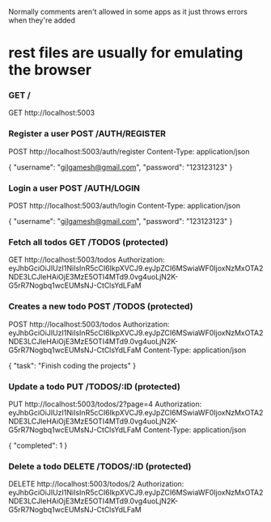 Normally comments aren't allowed in some apps as it just throws errors when they're added
# rest files are usually for emulating the browser

### GET /
GET http://localhost:5003

### Register a user POST /AUTH/REGISTER
POST http://localhost:5003/auth/register
Content-Type: application/json

{ <!-- when testing a client request like registering or logging in you have to add the information to this page page.
    formatting matters so adding a space above this section(line 10) is important. (however its not exactly explained why ¯\_(ツ)_/¯ ) -->
    "username": "gilgamesh@gmail.com",
    "password": "123123123"
}

### Login a user POST /AUTH/LOGIN
POST http://localhost:5003/auth/login
Content-Type: application/json

{
    "username": "gilgamesh@gmail.com",
    "password": "123123123"
}

### Fetch all todos GET /TODOS (protected)
GET http://localhost:5003/todos
Authorization: eyJhbGciOiJIUzI1NiIsInR5cCI6IkpXVCJ9.eyJpZCI6MSwiaWF0IjoxNzMxOTA2NDE3LCJleHAiOjE3MzE5OTI4MTd9.0vg4uoLjN2K-G5rR7Nogbq1wcEUMsNJ-CtClsYdLFaM

### Creates a new todo POST /TODOS (protected)
POST http://localhost:5003/todos
Authorization: eyJhbGciOiJIUzI1NiIsInR5cCI6IkpXVCJ9.eyJpZCI6MSwiaWF0IjoxNzMxOTA2NDE3LCJleHAiOjE3MzE5OTI4MTd9.0vg4uoLjN2K-G5rR7Nogbq1wcEUMsNJ-CtClsYdLFaM
Content-Type: application/json 

{
    "task": "Finish coding the projects"
}

### Update a todo PUT /TODOS/:ID (protected)
PUT http://localhost:5003/todos/2?page=4
Authorization: eyJhbGciOiJIUzI1NiIsInR5cCI6IkpXVCJ9.eyJpZCI6MSwiaWF0IjoxNzMxOTA2NDE3LCJleHAiOjE3MzE5OTI4MTd9.0vg4uoLjN2K-G5rR7Nogbq1wcEUMsNJ-CtClsYdLFaM
Content-Type: application/json

{
    "completed": 1
}

### Delete a todo DELETE /TODOS/:ID (protected)
DELETE http://localhost:5003/todos/2
Authorization: eyJhbGciOiJIUzI1NiIsInR5cCI6IkpXVCJ9.eyJpZCI6MSwiaWF0IjoxNzMxOTA2NDE3LCJleHAiOjE3MzE5OTI4MTd9.0vg4uoLjN2K-G5rR7Nogbq1wcEUMsNJ-CtClsYdLFaM